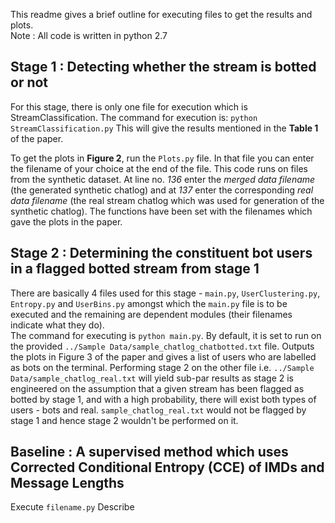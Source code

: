 This readme gives a brief outline for executing files to get the results and plots.  
Note : All code is written in python 2.7

## Stage 1 : Detecting whether the stream is botted or not

For this stage, there is only one file for execution which is StreamClassification. The command for execution is: `python StreamClassification.py`
This will give the results mentioned in the **Table 1** of the paper.

To get the plots in **Figure 2**, run the `Plots.py` file. In that file you can enter the filename of your choice at the end of the file. This code runs on files from the synthetic dataset. At line no. *136* enter the *merged data filename* (the generated synthetic chatlog) and at *137* enter the corresponding *real data filename* (the real stream chatlog which was used for generation of the synthetic chatlog). The functions have been set with the filenames which gave the plots in the paper.

## Stage 2 : Determining the constituent bot users in a flagged botted stream from stage 1

There are basically 4 files used for this stage - `main.py`, `UserClustering.py`, `Entropy.py` and `UserBins.py` amongst which the `main.py` file is to be executed and the remaining are dependent modules (their filenames indicate what they do).  
The command for executing is `python main.py`. By default, it is set to run on the provided `../Sample Data/sample_chatlog_chatbotted.txt` file. Outputs the plots in Figure 3 of the paper and gives a list of users who are labelled as bots on the terminal. Performing stage 2 on the other file i.e. `../Sample Data/sample_chatlog_real.txt` will yield sub-par results as stage 2 is engineered on the assumption that a given stream has been flagged as botted by stage 1, and with a high probability, there will exist both types of users - bots and real. `sample_chatlog_real.txt` would not be flagged by stage 1 and hence stage 2 wouldn't be performed on it.

## Baseline : A supervised method which uses Corrected Conditional Entropy (CCE) of IMDs and Message Lengths

Execute `filename.py` Describe
